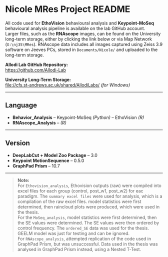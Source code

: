 
# Nicole MRes Project README

All code used for **EthoVision** behavioural analysis and **Keypoint-MoSeq** behavioural analysis pipeline is available on the lab GitHub account.  
Larger files, such as the **RNAscope** images, can be found on the University long-term storage, either by clicking the link below or via Map Network (`X:\nj35\MRes`). 
RNAscope data includes all images captured using Zeiss 3.9 software on Jeeves PCs, stored in `Documents/Nicole/` and uploaded to the long-term storage.

**Allodi Lab GitHub Repository:**  
https://github.com/Allodi-Lab

**University Long-Term Storage:**  
[file://cfs.st-andrews.ac.uk/shared/AllodiLabs/](file://cfs.st-andrews.ac.uk/shared/AllodiLabs/) *(for Windows)*

---

## Language

- **Behavior_Analysis** – Keypoint-MoSeq *(Python)* – EthoVision *(R)*
- **RNAscope_Analysis** – *(R)*

---

## Version

- **DeepLabCut + Model Zoo Package** – 3.0  
- **Keypoint MotionSequence** – 0.5.0  
- **GraphPad Prism** – 10.7

---

> **Note:**  
> For `Ethovision_analysis`, Ethovision outputs (raw) were compiled into excel files for each group (control, post_w1, post_w2) for eac paradigm. The `summary excel files` were used for analysis, which is a compilation of the raw excel files. model statistics were first determined, then raincloud plots were produced, which were used in the thesis.  
> For the `MoSeq_analysis`, model statistics were first determined, then the SE values were determined. The SE values were then ordered by control frequency. The `ordered_SE` data was used for the thesis. GEELM model was just for testing and can be ignored.  
> For `RNAscope_analysis`, attempted replication of the code used in GraphPad Prism, but was unsuccessful. Data used in the thesis was analysed in GraphPad Prism instead, using a Nested T-Test.

